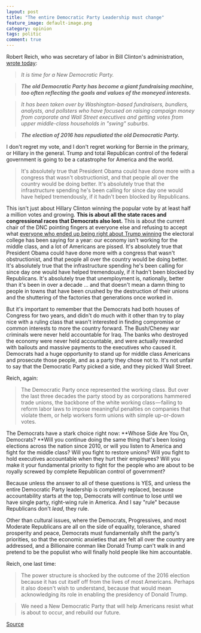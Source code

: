 ```yaml
---
layout: post
title: "The entire Democratic Party Leadership must change"
feature_image: default-image.png
category: opinion
tags: politic 
comment: true
---  
```


Robert Reich, who was secretary of labor in Bill Clinton's administration, [wrote today][1]:

> _It is time for a New Democratic Party._

> **_The old Democratic Party has become a giant fundraising machine, too often reflecting the goals and values of the moneyed interests._**

> _It has been taken over by Washington-based fundraisers, bundlers, analysts, and pollsters who have focused on raising campaign money from corporate and Wall Street executives and getting votes from upper middle-class households in "swing" suburbs._

> **_The election of 2016 has repudiated the old Democratic Party._**

I don't regret my vote, and I don't regret working for Bernie in the primary, or Hillary in the general. Trump and total Republican control of the federal government is going to be a catastrophe for America and the world.

> It's absolutely true that President Obama could have done more with a congress that wasn't obstructionist, and that people all over the country would be doing better. It's absolutely true that the infrastructure spending he's been calling for since day one would have helped tremendously, if it hadn't been blocked by Republicans.

This isn't just about Hillary Clinton winning the popular vote by at least half a million votes and growing. **This is about all the state races and congressional races that Democrats also lost.** This is about the current chair of the DNC pointing fingers at everyone else and refusing to accept what [everyone who ended up being right about Trump winning][2] the electoral college has been saying for a year: our economy isn't working for the middle class, and a lot of Americans are pissed. It's absolutely true that President Obama could have done more with a congress that wasn't obstructionist, and that people all over the country would be doing better. It's absolutely true that the infrastructure spending he's been calling for since day one would have helped tremendously, if it hadn't been blocked by Republicans. It's absolutely true that unemployment is, nationally, better than it's been in over a decade … and that doesn't mean a damn thing to people in towns that have been crushed by the destruction of their unions and the shuttering of the factories that generations once worked in.

But it's important to remember that the Democrats had both houses of Congress for two years, and didn't do much with it other than try to play nice with a ruling class that wasn't interested in finding compromise or common interests to more the country forward. The Bush/Cheney war criminals were never held accountable for Iraq. The banks who destroyed the economy were never held accountable, and were actually rewarded with bailouts and massive payments to the executives who caused it. Democrats had a huge opportunity to stand up for middle class Americans and prosecute those people, and as a party they chose not to. It's not unfair to say that the Democratic Party picked a side, and they picked Wall Street.

Reich, again:

> The Democratic Party once represented the working class. But over the last three decades the party stood by as corporations hammered trade unions, the backbone of the white working class — failing to reform labor laws to impose meaningful penalties on companies that violate them, or help workers form unions with simple up-or-down votes.

The Democrats have a stark choice right now: **Whose Side Are You On, Democrats? **Will you continue doing the same thing that's been losing elections across the nation since 2010, or will you listen to America and fight for the middle class? Will you fight to restore unions? Will you fight to hold executives accountable when they hurt their employees? Will you make it your fundamental priority to fight for the people who are about to be royally screwed by complete Republican control of government?

Because unless the answer to all of these questions is YES, and unless the entire Democratic Party leadership is completely replaced, because accountability starts at the top, Democrats will continue to lose until we have single party, right-wing rule in America. And I say "rule" because Republicans don't _lead_, they rule.

Other than cultural issues, where the Democrats, Progressives, and most Moderate Republicans are all on the side of equality, tolerance, shared prosperity and peace, Democrats must fundamentally shift the party's priorities, so that the economic anxieties that are felt all over the country are addressed, and a Billionaire conman like Donald Trump can't walk in and pretend to be the populist who will finally hold people like him accountable.

Reich, one last time:

> The power structure is shocked by the outcome of the 2016 election because it has cut itself off from the lives of most Americans. Perhaps it also doesn't wish to understand, because that would mean acknowledging its role in enabling the presidency of Donald Trump.

> We need a New Democratic Party that will help Americans resist what is about to occur, and rebuild our future.

[Source](https://medium.com/@wilw/the-entire-democratic-party-leadership-must-change-7ce6ed8ebc5a "Permalink to The entire Democratic Party Leadership must change. – Medium")

[1]: http://robertreich.org/post/153088763715
[2]: https://www.washingtonpost.com/news/the-fix/wp/2016/11/11/prediction-professor-who-called-trumps-big-win-also-made-another-forecast-trump-will-be-impeached/
  
